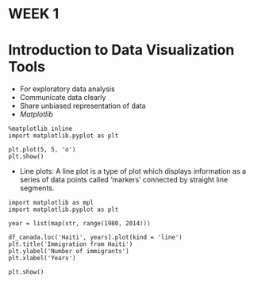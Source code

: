 # WEEK 1

# Introduction to Data Visualization Tools
* For exploratory data analysis
* Communicate data clearly
* Share unbiased representation of data
* *Matplotlib* 
```notebook
%matplotlib inline
import matplotlib.pyplot as plt

plt.plot(5, 5, 'o')
plt.show()
```
* Line plots: A line plot is a type of plot which displays information as a series of data points called ‘markers’ connected by straight line segments.
```
import matplotlib as mpl
import matplotlib.pyplot as plt

year = list(map(str, range(1980, 2014)))

df_canada.loc('Haiti', years].plot(kind = 'line')
plt.title('Immigration from Haiti')
plt.ylabel('Number of immigrants')
plt.xlabel('Years')

plt.show()
```
